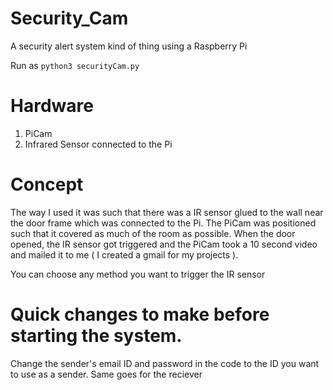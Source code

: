 # Security_Cam
A security alert system kind of thing using a Raspberry Pi

Run as `python3 securityCam.py`

# Hardware
1. PiCam
2. Infrared Sensor connected to the Pi

# Concept

The way I used it was such that there was a IR sensor glued to the wall near the door frame which was connected to the Pi. The PiCam was positioned such that it covered as much of the room as possible. When the door opened, the IR sensor got triggered and the PiCam took a 10 second video and mailed it to me ( I created a gmail for my projects ).

You can choose any method you want to trigger the IR sensor

# Quick changes to make before starting the system.

Change the sender's email ID and password in the code to the ID you want to use as a sender. Same goes for the reciever
